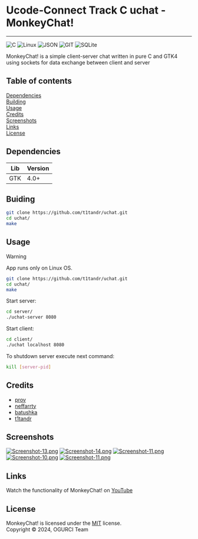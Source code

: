 # Ucode-Connect Track C uchat - MonkeyChat!

---

![C](https://img.shields.io/badge/C-00599C?style=for-the-badge&logo=c&logoColor=white)
![Linux](https://img.shields.io/badge/Linux-FCC624?style=for-the-badge&logo=linux&logoColor=black)
![JSON](https://img.shields.io/badge/json-5E5C5C?style=for-the-badge&logo=json&logoColor=white) 
![GIT](https://img.shields.io/badge/GIT-E44C30?style=for-the-badge&logo=git&logoColor=white)
![SQLite](https://img.shields.io/badge/Sqlite-003B57?style=for-the-badge&logo=sqlite&logoColor=white)

MonkeyChat! is a simple client-server chat written in pure C and GTK4 using sockets for data exchange between client and server

## Table of contents
[Dependencies](https://github.com/t1tandr/uchat#dependencies)\
[Building](https://github.com/t1tandr/uchat#buiding)\
[Usage](https://github.com/t1tandr/uchat#usage)\
[Credits](https://github.com/t1tandr/uchat#credits)\
[Screenshots](https://github.com/t1tandr/uchat#screenshots)\
[Links](https://github.com/t1tandr/uchat#links)\
[License](https://github.com/t1tandr/uchat#license)

## Dependencies

|Lib   |Version |
|---	|---	|
| GTK 	| 4.0+ 	|

## Buiding

```bash
git clone https://github.com/t1tandr/uchat.git
cd uchat/
make
```

## Usage

> [!WARNING]  
> App runs only on Linux OS.

```bash
git clone https://github.com/t1tandr/uchat.git
cd uchat/
make
```

Start server:
```bash
cd server/
./uchat-server 8080
```

Start client:
```bash
cd client/
./uchat localhost 8080
```

To shutdown server execute next command:
```bash
kill [server-pid]
```

## Credits

* [prov](https://github.com/Prov258)
* [neffarrty](https://github.com/neffarrty)
* [batushka](https://github.com/batushka11)
* [t1tandr](https://github.com/t1tandr)

## Screenshots
[![Screenshot-13.png](https://i.postimg.cc/brWk9BmW/Screenshot-13.png)](https://postimg.cc/n9KXH0bG)
[![Screenshot-14.png](https://i.postimg.cc/52wL8pLK/Screenshot-14.png)](https://postimg.cc/0zyzsYt7)
[![Screenshot-11.png](https://i.postimg.cc/PqyDRx6m/Screenshot-11.png)](https://postimg.cc/QBBVBXZt)
[![Screenshot-10.png](https://i.postimg.cc/tJZVJz95/Screenshot-10.png)](https://postimg.cc/RJm0bK66)
[![Screenshot-11.png](https://i.postimg.cc/PqyDRx6m/Screenshot-11.png)](https://postimg.cc/QBBVBXZt)

## Links
Watch the functionality of MonkeyChat! on [YouTube](https://youtu.be/-SHHMfsEcJI?si=RMPaitTj30Im8iiW)

## License

MonkeyChat! is licensed under the [MIT](LICENSE) license.\
Copyright © 2024, OGURCI Team

